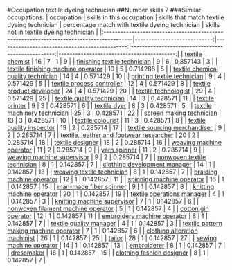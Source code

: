 #Occupation textile dyeing technician
##Number skills 7
###Similar occupations:
| occupation                                                                              |   skills in this occupation |   skills that match textile dyeing technician |   percentage match with textile dyeing technician |   skills not in textile dyeing technician |
|:----------------------------------------------------------------------------------------|----------------------------:|----------------------------------------------:|--------------------------------------------------:|------------------------------------------:|
| [textile chemist](textile_chemist.md)                                                   |                          16 |                                             7 |                                          1        |                                         9 |
| [finishing textile technician](finishing_textile_technician.md)                         |                           9 |                                             6 |                                          0.857143 |                                         3 |
| [textile finishing machine operator](textile_finishing_machine_operator.md)             |                          10 |                                             5 |                                          0.714286 |                                         5 |
| [textile chemical quality technician](textile_chemical_quality_technician.md)           |                          14 |                                             4 |                                          0.571429 |                                        10 |
| [printing textile technician](printing_textile_technician.md)                           |                           9 |                                             4 |                                          0.571429 |                                         5 |
| [textile process controller](textile_process_controller.md)                             |                          12 |                                             4 |                                          0.571429 |                                         8 |
| [textile product developer](textile_product_developer.md)                               |                          24 |                                             4 |                                          0.571429 |                                        20 |
| [textile technologist](textile_technologist.md)                                         |                          29 |                                             4 |                                          0.571429 |                                        25 |
| [textile quality technician](textile_quality_technician.md)                             |                          14 |                                             3 |                                          0.428571 |                                        11 |
| [textile printer](textile_printer.md)                                                   |                           9 |                                             3 |                                          0.428571 |                                         6 |
| [textile dyer](textile_dyer.md)                                                         |                           8 |                                             3 |                                          0.428571 |                                         5 |
| [textile machinery technician](textile_machinery_technician.md)                         |                          25 |                                             3 |                                          0.428571 |                                        22 |
| [screen making technician](screen_making_technician.md)                                 |                          13 |                                             3 |                                          0.428571 |                                        10 |
| [textile colourist](textile_colourist.md)                                               |                          11 |                                             3 |                                          0.428571 |                                         8 |
| [textile quality inspector](textile_quality_inspector.md)                               |                          19 |                                             2 |                                          0.285714 |                                        17 |
| [textile sourcing merchandiser](textile_sourcing_merchandiser.md)                       |                           9 |                                             2 |                                          0.285714 |                                         7 |
| [textile, leather and footwear researcher](textile,_leather_and_footwear_researcher.md) |                          20 |                                             2 |                                          0.285714 |                                        18 |
| [textile designer](textile_designer.md)                                                 |                          18 |                                             2 |                                          0.285714 |                                        16 |
| [weaving machine operator](weaving_machine_operator.md)                                 |                          11 |                                             2 |                                          0.285714 |                                         9 |
| [yarn spinner](yarn_spinner.md)                                                         |                          11 |                                             2 |                                          0.285714 |                                         9 |
| [weaving machine supervisor](weaving_machine_supervisor.md)                             |                           9 |                                             2 |                                          0.285714 |                                         7 |
| [nonwoven  textile technician](nonwoven__textile_technician.md)                         |                           8 |                                             1 |                                          0.142857 |                                         7 |
| [clothing development manager](clothing_development_manager.md)                         |                          14 |                                             1 |                                          0.142857 |                                        13 |
| [weaving textile technician](weaving_textile_technician.md)                             |                           8 |                                             1 |                                          0.142857 |                                         7 |
| [braiding machine operator](braiding_machine_operator.md)                               |                          12 |                                             1 |                                          0.142857 |                                        11 |
| [spinning machine operator](spinning_machine_operator.md)                               |                          16 |                                             1 |                                          0.142857 |                                        15 |
| [man-made fiber spinner](man-made_fiber_spinner.md)                                     |                           9 |                                             1 |                                          0.142857 |                                         8 |
| [knitting machine operator](knitting_machine_operator.md)                               |                          20 |                                             1 |                                          0.142857 |                                        19 |
| [textile operations manager](textile_operations_manager.md)                             |                           4 |                                             1 |                                          0.142857 |                                         3 |
| [knitting machine supervisor](knitting_machine_supervisor.md)                           |                           7 |                                             1 |                                          0.142857 |                                         6 |
| [nonwoven filament machine operator](nonwoven_filament_machine_operator.md)             |                           5 |                                             1 |                                          0.142857 |                                         4 |
| [cotton gin operator](cotton_gin_operator.md)                                           |                          12 |                                             1 |                                          0.142857 |                                        11 |
| [embroidery machine operator](embroidery_machine_operator.md)                           |                           8 |                                             1 |                                          0.142857 |                                         7 |
| [textile quality manager](textile_quality_manager.md)                                   |                           4 |                                             1 |                                          0.142857 |                                         3 |
| [textile pattern making machine operator](textile_pattern_making_machine_operator.md)   |                           7 |                                             1 |                                          0.142857 |                                         6 |
| [clothing alteration machinist](clothing_alteration_machinist.md)                       |                          26 |                                             1 |                                          0.142857 |                                        25 |
| [tailor](tailor.md)                                                                     |                          28 |                                             1 |                                          0.142857 |                                        27 |
| [sewing machine operator](sewing_machine_operator.md)                                   |                          14 |                                             1 |                                          0.142857 |                                        13 |
| [embroiderer](embroiderer.md)                                                           |                           8 |                                             1 |                                          0.142857 |                                         7 |
| [dressmaker](dressmaker.md)                                                             |                          16 |                                             1 |                                          0.142857 |                                        15 |
| [clothing fashion designer](clothing_fashion_designer.md)                               |                           8 |                                             1 |                                          0.142857 |                                         7 |
